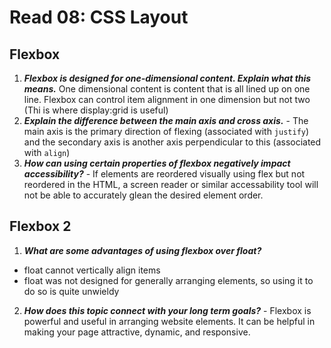 # Read 08: CSS Layout

## Flexbox

1. **_Flexbox is designed for one-dimensional content. Explain what this means._** One dimensional content is content that is all lined up on one line. Flexbox can control item alignment in one dimension but not two (Thi is where display:grid is useful)
2. **_Explain the difference between the main axis and cross axis._** - The main axis is the primary direction of flexing (associated with `justify`) and the secondary axis is another axis perpendicular to this (associated with `align`)
3. **_How can using certain properties of flexbox negatively impact accessibility?_** - If elements are reordered visually using flex but not reordered in the HTML, a screen reader or similar accessability tool will not be able to accurately glean the desired element order.

## Flexbox 2

1. **_What are some advantages of using flexbox over float?_**

- float cannot vertically align items
- float was not designed for generally arranging elements, so using it to do so is quite unwieldy

2. **_How does this topic connect with your long term goals?_** - Flexbox is powerful and useful in arranging website elements. It can be helpful in making your page attractive, dynamic, and responsive.
